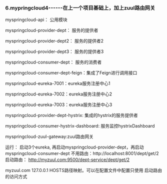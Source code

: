 
### 6.mypringcloud4------在上一个项目基础上，加上zuul路由网关


myspringcloud-api： 公用模块

myspringcloud-provider-dept： 服务的提供者

myspringcloud-provider-dept2： 服务的提供者2

myspringcloud-provider-dept3： 服务的提供者3

myspringcloud-consumer-dept： 服务的消费者

myspringcloud-consumer-dept-feign：集成了Feign进行调用接口

myspringcloud-eureka-7001：eureka服务注册中心1

myspringcloud-eureka-7002：eureka服务注册中心2

myspringcloud-eureka-7003：eureka服务注册中心3

myspringcloud-provider-dept-hystrix: 集成的hystrix的服务提供者

myspringcloud-consumer-hystrix-dashboard: 服务监控hystrixDashboard

myspringcloud-zuul-gateway:zuul路由网关

运行：
启动3个eureka, 再启动myspringcloud-provider-dept，再启动myspringcloud-consumer-dept
不用路由：http://localhost:8001/dept/get/2
启动路由： http://myzuul.com:9500/dept-service/dept/get/2

myzuul.com 127.0.0.1 HOSTS路径映射。可以在配置文件中配置只使用 启动路由的访问方式




